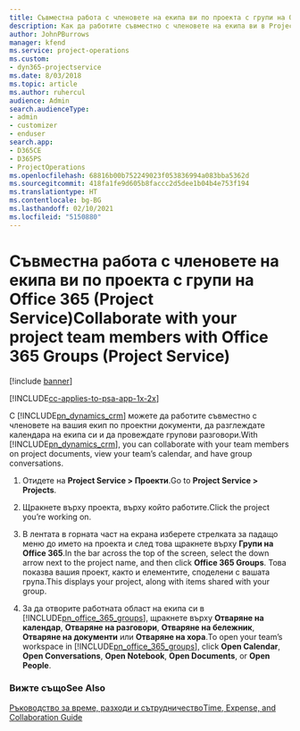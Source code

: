 ```yaml
---
title: Съвместна работа с членовете на екипа ви по проекта с групи на Office 365
description: Как да работите съвместно с членовете на екипа ви в Project Service чрез групи на Office 365
author: JohnPBurrows
manager: kfend
ms.service: project-operations
ms.custom:
- dyn365-projectservice
ms.date: 8/03/2018
ms.topic: article
ms.author: ruhercul
audience: Admin
search.audienceType:
- admin
- customizer
- enduser
search.app:
- D365CE
- D365PS
- ProjectOperations
ms.openlocfilehash: 68816b00b752249023f053836994a083bba5362d
ms.sourcegitcommit: 418fa1fe9d605b8faccc2d5dee1b04b4e753f194
ms.translationtype: HT
ms.contentlocale: bg-BG
ms.lasthandoff: 02/10/2021
ms.locfileid: "5150880"
---
```

# <a name="collaborate-with-your-project-team-members-with-office-365-groups-project-service"></a><span data-ttu-id="0e7cc-103">Съвместна работа с членовете на екипа ви по проекта с групи на Office 365 (Project Service)</span><span class="sxs-lookup"><span data-stu-id="0e7cc-103">Collaborate with your project team members with Office 365 Groups (Project Service)</span></span>

[!include [banner](../includes/psa-now-project-operations.md)]

[!INCLUDE[cc-applies-to-psa-app-1x-2x](../includes/cc-applies-to-psa-app-1x-2x.md)]

<span data-ttu-id="0e7cc-104">С [!INCLUDE[pn_dynamics_crm](../includes/pn-dynamics-crm.md)] можете да работите съвместно с членовете на вашия екип по проектни документи, да разглеждате календара на екипа си и да провеждате групови разговори.</span><span class="sxs-lookup"><span data-stu-id="0e7cc-104">With [!INCLUDE[pn_dynamics_crm](../includes/pn-dynamics-crm.md)], you can collaborate with your team members on project documents, view your team’s calendar, and have group conversations.</span></span>  
  
1. <span data-ttu-id="0e7cc-105">Отидете на **Project Service > Проекти**.</span><span class="sxs-lookup"><span data-stu-id="0e7cc-105">Go to **Project Service > Projects**.</span></span>  
  
2. <span data-ttu-id="0e7cc-106">Щракнете върху проекта, върху който работите.</span><span class="sxs-lookup"><span data-stu-id="0e7cc-106">Click the project you’re working on.</span></span>  
  
3. <span data-ttu-id="0e7cc-107">В лентата в горната част на екрана изберете стрелката за падащо меню до името на проекта и след това щракнете върху **Групи на Office 365**.</span><span class="sxs-lookup"><span data-stu-id="0e7cc-107">In the bar across the top of the screen, select the down arrow next to the project name, and then click **Office 365 Groups**.</span></span> <span data-ttu-id="0e7cc-108">Това показва вашия проект, както и елементите, споделени с вашата група.</span><span class="sxs-lookup"><span data-stu-id="0e7cc-108">This displays your project, along with items shared with your group.</span></span>  
  
4. <span data-ttu-id="0e7cc-109">За да отворите работната област на екипа си в [!INCLUDE[pn_office_365_groups](../includes/pn-office-365-groups.md)], щракнете върху **Отваряне на календар**, **Отваряне на разговори**, **Отваряне на бележник**, **Отваряне на документи** или **Отваряне на хора**.</span><span class="sxs-lookup"><span data-stu-id="0e7cc-109">To open your team’s workspace in [!INCLUDE[pn_office_365_groups](../includes/pn-office-365-groups.md)], click **Open Calendar**, **Open Conversations**, **Open Notebook**, **Open Documents**, or **Open People**.</span></span>  
  
### <a name="see-also"></a><span data-ttu-id="0e7cc-110">Вижте също</span><span class="sxs-lookup"><span data-stu-id="0e7cc-110">See Also</span></span>  
 [<span data-ttu-id="0e7cc-111">Ръководство за време, разходи и сътрудничество</span><span class="sxs-lookup"><span data-stu-id="0e7cc-111">Time, Expense, and Collaboration Guide</span></span>](../psa/time-expense-collaboration-guide.md)
